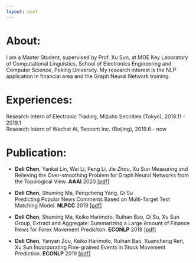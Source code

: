 ```yaml
---
layout: post
---
```

<!-- <img src="/images/fulls/07.jpg" class="fit image">  -->
# About:
I am a Master Student, supervised by Prof. Xu Sun, at MOE Key Laboratory of Computational Linguistics, School of Electronics Engineering and Computer Science, Peking University. My research interest is the NLP application in financial area and the Graph Neural Network training.

# Experiences:
Research Intern of Electronic Trading, Mizuho Secirities (Tokyo), 2018.11 - 2019.1  
Research Intern of Wechat AI, Tencent Inc. (Beijing), 2019.6 - now

# Publication:

- **Deli Chen**, Yankai Lin, Wei Li, Peng Li, Jie Zhou, Xu Sun
Measuring and Relieving the Over-smoothing Problem for Graph Neural Networks from the Topological View.
**AAAI** 2020 [[pdf]](https://arxiv.org/abs/1909.03211)

- **Deli Chen**, Shuming Ma, Pengcheng Yang, Qi Su  
Predicting Popular News Comments Based on Multi-Target Text Matching Model.
**NLPCC** 2019 [[pdf]](https://link.springer.com/chapter/10.1007/978-3-030-32233-5_48)

- **Deli Chen**, Shuming Ma, Keiko Harimoto, Ruihan Bao, Qi Su, Xu Sun 
Group, Extract and Aggregate: Summarizing a Large Amount of Finance News for Forex Movement Prediction.
**ECONLP** 2019 [[pdf]](https://arxiv.org/abs/1910.05032)

- **Deli Chen**, Yanyan Zou, Keiko Harimoto, Ruihan Bao, Xuancheng Ren, Xu Sun
Incorporating Fine-grained Events in Stock Movement Prediction.
**ECONLP** 2019 [[pdf]](https://arxiv.org/abs/1910.05078)